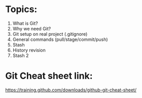 # Topics:
1) What is Git?
2) Why we need Git?
3) Git setup on real project (.gitignore)
4) General commands (pull/stage/commit/push)
5) Stash
6) History revision
7) Stash 2


# Git Cheat sheet link: 
https://training.github.com/downloads/github-git-cheat-sheet/
